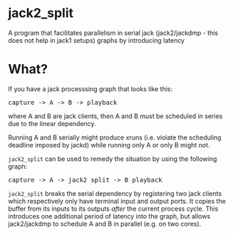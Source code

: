 # jack2_split

A program that facilitates parallelism in serial jack (jack2/jackdmp - this does not help in jack1 setups) graphs by introducing latency

# What?

If you have a jack processsing graph that looks like this:

<pre>
capture -> A -> B -> playback
</pre>

where A and B are jack clients, then A and B must be scheduled in series due to the linear dependency.

Running A and B serially might produce xruns (i.e. violate the scheduling deadline imposed by jackd) while running only A or only B might not.

<code>jack2_split</code> can be used to remedy the situation by using the following graph:

<pre>
capture -> A -> jack2_split -> B playback
</pre>

<code>jack2_split</code> breaks the serial dependency by registering two jack clients which respectively only have terminal input and output ports. It copies the buffer from its inputs to its outputs _after_ the current process cycle. This introduces one additional period of latency into the graph, but allows jack2/jackdmp to schedule A and B in parallel (e.g. on two cores).
